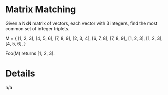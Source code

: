 # Matrix Matching

Given a NxN matrix of vectors, each vector with 3 integers, find the most common set of integer triplets.

M = {
  [1, 2, 3], [4, 5, 6], [7, 8, 9],
  [2, 3, 4], [6, 7, 8], [7, 8, 9],
  [1, 2, 3], [1, 2, 3], [4, 5, 6],
}

Foo(M) returns [1, 2, 3].

# Details

n/a

